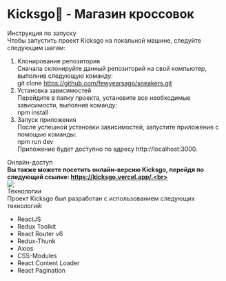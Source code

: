 <h1>Kicksgo👟 - Магазин кроссовок </h1>

Инструкция по запуску<br>
Чтобы запустить проект Kicksgo на локальной машине, следуйте следующим шагам:<br>

1. Клонирование репозитория<br>
Сначала склонируйте данный репозиторий на свой компьютер, выполнив следующую команду:<br>
git clone https://github.com/fewyearsago/sneakers.git<br>
2. Установка зависимостей<br>
Перейдите в папку проекта, установите все необходимые зависимости, выполнив команду:<br>
npm install<br>
3. Запуск приложения<br>
После успешной установки зависимостей, запустите приложение с помощью команды:<br>
npm run dev<br>
Приложение будет доступно по адресу http://localhost:3000.<br>

Онлайн-доступ<br>
<b>Вы также можете посетить онлайн-версию Kicksgo, перейдя по следующей ссылке: https://kicksgo.vercel.app/.<br></b><br>
<img src="https://mini.s-shot.ru/1600x0/JPEG/1600/Z100/?https%3A%2F%2Fkicksgo.vercel.app%2F">
<br>
Технологии<br>
Проект Kicksgo был разработан с использованием следующих технологий:<br>
- ReactJS
- Redux Toolkit
- React Router v6
- Redux-Thunk
- Axios
- CSS-Modules
- React Content Loader
- React Pagination
